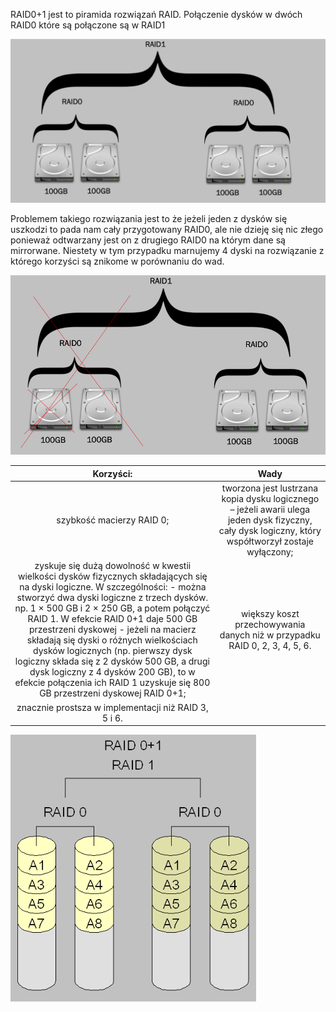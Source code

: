 RAID0+1  jest to piramida rozwiązań RAID. Połączenie dysków w dwóch RAID0 które są połączone są w RAID1

![raid0+1](/grafiki/3_2_1_raid0and1_1.png)

Problemem takiego rozwiązania jest to że jeżeli jeden z dysków się uszkodzi to pada nam cały przygotowany RAID0, ale nie dzieję się nic złego ponieważ odtwarzany jest on z drugiego RAID0 na którym dane są mirrorwane. Niestety w tym przypadku marnujemy 4 dyski na rozwiązanie z którego korzyści są znikome w porównaniu do wad. 

![raid0+1](/grafiki/3_2_1_raid0and1_2.png)

|                                                                                                                                                                                                                                                                                          						  							  								 Korzyści:  							 						 					                                                                                                                                                                                                                                                                                        |                                                                          						  							  								 Wady  							 						 					                                                                        |
|:--------------------------------------------------------------------------------------------------------------------------------------------------------------------------------------------------------------------------------------------------------------------------------------------------------------------------------------------------------------------------------------------------------------------------------------------------------------------------------------------------------------------------------------------------------------------------------------------------:|:-------------------------------------------------------------------------------------------------------------------------------------------------------------:|
|                                                                                                                                                                                                                                                                                  						  							  								 szybkość macierzy RAID 0;  							 						 					                                                                                                                                                                                                                                                                                |  						  							  								 tworzona jest lustrzana kopia dysku logicznego – jeżeli awarii ulega jeden dysk fizyczny, cały dysk logiczny, który współtworzył zostaje wyłączony;  							 						 					 |
|  						  							  								 zyskuje się dużą dowolność w kwestii wielkości dysków fizycznych składających się na dyski logiczne. W szczególności:   								  									  										 -  można stworzyć dwa dyski logiczne z trzech dysków. np.   										 1 × 500 GB i 2 × 250 GB, a potem połączyć RAID 1. W efekcie   										 RAID 0+1 daje 500 GB przestrzeni dyskowej  									  									  										 -  jeżeli na macierz składają się dyski o różnych wielkościach   										 dysków logicznych (np. pierwszy dysk logiczny składa się z 2 dysków 500 GB, a drugi dysk logiczny z 4 dysków 200 GB), to w efekcie połączenia ich RAID 1 uzyskuje się 800 GB przestrzeni dyskowej RAID 0+1;  									 								 							 						 					 |                                       						  							  								 większy koszt przechowywania danych niż w przypadku RAID 0, 2, 3, 4, 5, 6.  							 						 					                                     |
|  						  							  								 znacznie prostsza w implementacji niż RAID 3, 5 i 6.  							 						 					                                                                                                                                                                                                                                                                                                                                                                                                                                                                                                                                     |  					                                                                                                                                                             |

![raid0+1](/grafiki/3_2_1_raid0and1_3.png)

